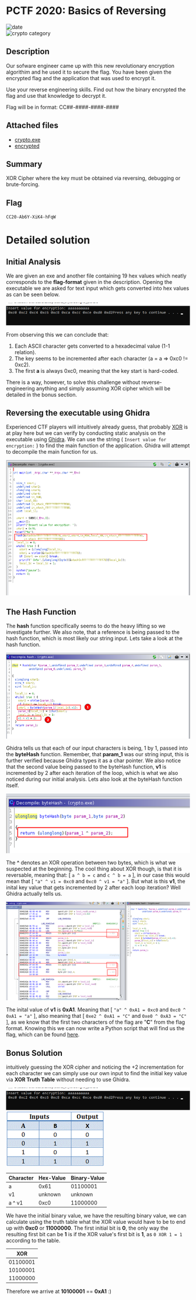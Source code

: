 # PCTF 2020: Basics of Reversing
![date](https://img.shields.io/badge/date-30.12.2020-brightgreen.svg)  
![crypto category](https://img.shields.io/badge/category-reverse-lightgrey.svg)

## Description
Our sofware engineer came up with this new revolutionary encryption algorithim and he used it to secure the flag. You have been given the encrypted flag and the application that was used to encrypt it.

Use your reverse engineering skills. Find out how the binary encrypted the flag and use that knowledge to decrypt it.

Flag will be in format: CC##-####-####-####

## Attached files
- [crypto.exe](/PCTF/basics_of_reversing/crypto.exe)
- [encrypted](/PCTF/basics_of_reversing/encrypted)

## Summary
XOR Cipher where the key must be obtained via reversing, debugging or brute-forcing.

## Flag
```
CC20-Ab6Y-XiK4-hFqW
```

# Detailed solution
## Initial Analysis
We are given an exe and another file containing 19 hex values which neatly corresponds to the **flag-format** given in the description. Opening the executable we are asked for text input which gets converted into hex values as can be seen below.

![Program output](images/output.png)

From observing this we can conclude that:
  1. Each ASCII character gets converted to a hexadecimal value (1-1 relation).
  2. The key seems to be incremented after each character (a = a => 0xc0 != 0xc2).
  3. The first **a** is always 0xc0, meaning that the key start is hard-coded.

There is a way, however, to solve this challenge without reverse-engineering anything and simply assuming XOR cipher which will be detailed in the bonus section.

## Reversing the executable using Ghidra
Experienced CTF players will intuitively already guess, that probably [XOR](https://en.wikipedia.org/wiki/XOR_cipher) is at play here but we can verify by conducting static analysis on the executable using [Ghidra](https://ghidra-sre.org/). We can use the string ( `Insert value for encryption:` ) to find the main function of the application. Ghidra will attempt to decompile the main function for us.

![Executable main](images/main.png)


## The Hash Function
The **hash** function specifically seems to do the heavy lifting so we investigate further. We also note, that a reference is being passed to the hash function, which is most likely our string input. Lets take a look at the hash function.

![Hash Function](images/hash.png)

Ghidra tells us that each of our input characters is being, 1 by 1, passed into the **byteHash** function. Remember, that **param_1** was our string input, this is further verified because Ghidra types it as a char pointer.
We also notice that the second value being passed to the byteHash function, **v1** is incremented by 2 after each iteration of the loop, which is what we also noticed during our initial analysis. Lets also look at the byteHash function itself.

![ByteHash](images/byteHash.png)

The **^** denotes an XOR operation between two bytes, which is what we suspected at the beginning. The cool thing about XOR though, is that it is reversable, meaning that: [ ` a ^ b = c ` and ` c ^ b = a ` ], in our case this would mean that [ ` "a" ^ v1 = 0xc0 ` and ` 0xc0 ^ v1 = "a" ` ]. But what is this **v1**, the inital key value that gets incremented by 2 after each loop iteration? Well Ghidra actually tells us.

![v1](images/a1.png)

The inital value of **v1** is **0xA1**. Meaning that [ ` "a" ^ 0xA1 = 0xc0 ` and ` 0xc0 ^ 0xA1 = "a" ` ], also meaning that [ ` 0xe2 ^ 0xA1 = "C" ` and ` 0xe0 ^ 0xA3 = "C" ` ], as we know that the first two characters of the flag are "**C**" from the flag format. Knowing this we can now write a Python script that will find us the flag, which can be found [here](/PCTF/basics_of_reversing/decryption.py).


## Bonus Solution
intuitively guessing the XOR cipher and noticing the +2 incrementation for each character we can simply use our own input to find the initial key value via **XOR Truth Table** without needing to use Ghidra.

![Program output](images/output.png)
![XOR Truth Table](images/xor.gif)

| Character | Hex-Value | Binary-Value |
| ----------- | ----------- | ------- |
| a | 0x61 | 01100001 |
| v1 | unknown | unknown |
| a ^ v1 | 0xc0 | 11000000 |

We have the initial binary value, we have the resulting binary value, we can calculate using the truth table what the XOR value would have to be to end up with **0xc0** or **11000000**. The first initial bit is **0**, the only way the resulting first bit can be **1** is if the XOR value's first bit is **1**, as `0 XOR 1 = 1` according to the table.

| XOR | 
| --------- |
|  01100001 |
|  10100001 |
|  11000000 |

Therefore we arrive at **10100001** == **0xA1** :)

